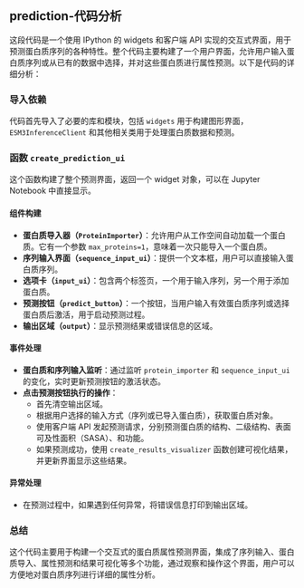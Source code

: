 ## prediction-代码分析
这段代码是一个使用 IPython 的 widgets 和客户端 API 实现的交互式界面，用于预测蛋白质序列的各种特性。整个代码主要构建了一个用户界面，允许用户输入蛋白质序列或从已有的数据中选择，并对这些蛋白质进行属性预测。以下是代码的详细分析：

### 导入依赖
代码首先导入了必要的库和模块，包括 `widgets` 用于构建图形界面，`ESM3InferenceClient` 和其他相关类用于处理蛋白质数据和预测。

### 函数 `create_prediction_ui`
这个函数构建了整个预测界面，返回一个 widget 对象，可以在 Jupyter Notebook 中直接显示。

#### 组件构建
- **蛋白质导入器（`ProteinImporter`）**：允许用户从工作空间自动加载一个蛋白质。它有一个参数 `max_proteins=1`，意味着一次只能导入一个蛋白质。
- **序列输入界面（`sequence_input_ui`）**：提供一个文本框，用户可以直接输入蛋白质序列。
- **选项卡（`input_ui`）**：包含两个标签页，一个用于输入序列，另一个用于添加蛋白质。
- **预测按钮（`predict_button`）**：一个按钮，当用户输入有效蛋白质序列或选择蛋白质后激活，用于启动预测过程。
- **输出区域（`output`）**：显示预测结果或错误信息的区域。

#### 事件处理
- **蛋白质和序列输入监听**：通过监听 `protein_importer` 和 `sequence_input_ui` 的变化，实时更新预测按钮的激活状态。
- **点击预测按钮执行的操作**：
  - 首先清空输出区域。
  - 根据用户选择的输入方式（序列或已导入蛋白质），获取蛋白质对象。
  - 使用客户端 API 发起预测请求，分别预测蛋白质的结构、二级结构、表面可及性面积（SASA）、和功能。
  - 如果预测成功，使用 `create_results_visualizer` 函数创建可视化结果，并更新界面显示这些结果。

#### 异常处理
- 在预测过程中，如果遇到任何异常，将错误信息打印到输出区域。

### 总结
这个代码主要用于构建一个交互式的蛋白质属性预测界面，集成了序列输入、蛋白质导入、属性预测和结果可视化等多个功能，通过观察和操作这个界面，用户可以方便地对蛋白质序列进行详细的属性分析。
